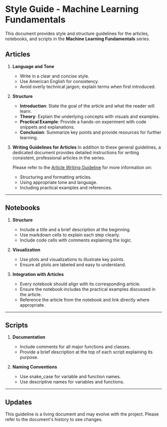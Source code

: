 # Style Guide - Machine Learning Fundamentals

This document provides style and structure guidelines for the articles, notebooks, and scripts in the **Machine Learning Fundamentals** series.

## Articles
1. **Language and Tone**
   - Write in a clear and concise style.
   - Use American English for consistency.
   - Avoid overly technical jargon; explain terms when first introduced.

2. **Structure**
   - **Introduction**: State the goal of the article and what the reader will learn.
   - **Theory**: Explain the underlying concepts with visuals and examples.
   - **Practical Example**: Provide a hands-on experiment with code snippets and explanations.
   - **Conclusion**: Summarize key points and provide resources for further learning.

3. **Writing Guidelines for Articles**
   In addition to these general guidelines, a dedicated document provides detailed instructions for writing consistent, professional articles in the series.

   Please refer to the [Article Writing Guideline](article-guideline.md) for more information on:
   - Structuring and formatting articles.
   - Using appropriate tone and language.
   - Including practical examples and references.

---

## Notebooks
1. **Structure**
   - Include a title and a brief description at the beginning.
   - Use markdown cells to explain each step clearly.
   - Include code cells with comments explaining the logic.

2. **Visualization**
   - Use plots and visualizations to illustrate key points.
   - Ensure all plots are labeled and easy to understand.

3. **Integration with Articles**
   - Every notebook should align with its corresponding article.
   - Ensure the notebook includes the practical examples discussed in the article.
   - Reference the article from the notebook and link directly where appropriate.

---

## Scripts
1. **Documentation**
   - Include comments for all major functions and classes.
   - Provide a brief description at the top of each script explaining its purpose.

2. **Naming Conventions**
   - Use snake_case for variable and function names.
   - Use descriptive names for variables and functions.

---

## Updates

This guideline is a living document and may evolve with the project. Please refer to the document's history to see changes.
